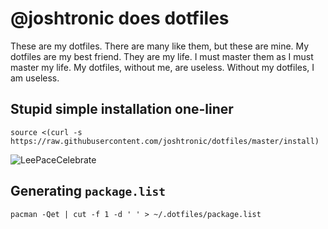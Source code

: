# @joshtronic does dotfiles

These are my dotfiles. There are many like them, but these are mine. My dotfiles
are my best friend. They are my life. I must master them as I must master my
life. My dotfiles, without me, are useless. Without my dotfiles, I am useless.

## Stupid simple installation one-liner

```shell
source <(curl -s https://raw.githubusercontent.com/joshtronic/dotfiles/master/install)
```

![LeePaceCelebrate](http://i.giphy.com/Vc5x1pG5RFH3O.gif)

## Generating `package.list`

```shell
pacman -Qet | cut -f 1 -d ' ' > ~/.dotfiles/package.list
```
